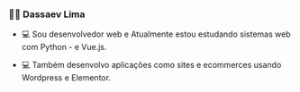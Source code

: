 

<!--
**dassaev-lima/dassaev-lima** is a ✨ _special_ ✨ repository because its `README.md` (this file) appears on your GitHub profile.

Here are some ideas to get you started:

- 🔭 I’m currently working on ...
- 🌱 I’m currently learning ...
- 👯 I’m looking to collaborate on ...
- 🤔 I’m looking for help with ...
- 💬 Ask me about ...
- 📫 How to reach me: ...
- 😄 Pronouns: ...
- ⚡ Fun fact: ...
-->
### :man_technologist: Dassaev Lima

- :computer: Sou desenvolvedor web e Atualmente estou estudando sistemas web com Python - e Vue.js.

- :computer: Também desenvolvo aplicações como sites e ecommerces usando Wordpress e Elementor.


